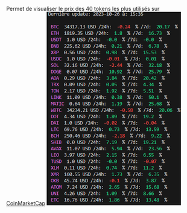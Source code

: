 Permet de visualiser le prix des 40 tokens les plus utilisés sur [CoinMarketCap](https://coinmarketcap.com/)
![image1](image.PNG)
